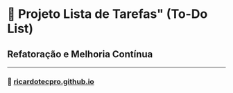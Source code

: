 # 🚀 Projeto Lista de Tarefas" (To-Do List)

## Refatoração e Melhoria Contínua

---

### 🚀 [ricardotecpro.github.io](https://ricardotecpro.github.io/)
